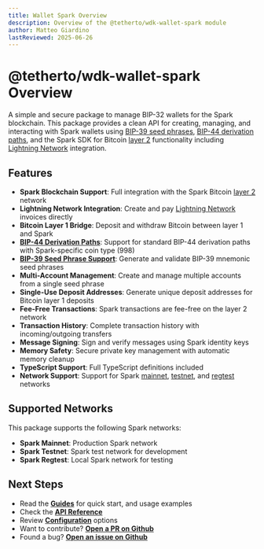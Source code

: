 ```yaml
---
title: Wallet Spark Overview
description: Overview of the @tetherto/wdk-wallet-spark module
author: Matteo Giardino
lastReviewed: 2025-06-26
---
```


# @tetherto/wdk-wallet-spark Overview

A simple and secure package to manage BIP-32 wallets for the Spark blockchain. This package provides a clean API for creating, managing, and interacting with Spark wallets using [BIP-39 seed phrases](../../resources/concepts.md#bip-39-mnemonic-seed-phrases), [BIP-44 derivation paths](../../resources/concepts.md#bip-44-multi-account-hierarchy), and the Spark SDK for Bitcoin [layer 2](../../resources/concepts.md#layer-2-solutions) functionality including [Lightning Network](../../resources/concepts.md#lightning-network) integration.

## Features

- **Spark Blockchain Support**: Full integration with the Spark Bitcoin [layer 2](../../resources/concepts.md#layer-2-solutions) network
- **Lightning Network Integration**: Create and pay [Lightning Network](../../resources/concepts.md#lightning-network) invoices directly
- **Bitcoin Layer 1 Bridge**: Deposit and withdraw Bitcoin between layer 1 and Spark
- **[BIP-44 Derivation Paths](../../resources/concepts.md#bip-44-multi-account-hierarchy)**: Support for standard BIP-44 derivation paths with Spark-specific coin type (998)
- **[BIP-39 Seed Phrase Support](../../resources/concepts.md#bip-39-mnemonic-seed-phrases)**: Generate and validate BIP-39 mnemonic seed phrases
- **Multi-Account Management**: Create and manage multiple accounts from a single seed phrase
- **Single-Use Deposit Addresses**: Generate unique deposit addresses for Bitcoin layer 1 deposits
- **Fee-Free Transactions**: Spark transactions are fee-free on the layer 2 network
- **Transaction History**: Complete transaction history with incoming/outgoing transfers
- **Message Signing**: Sign and verify messages using Spark identity keys
- **Memory Safety**: Secure private key management with automatic memory cleanup
- **TypeScript Support**: Full TypeScript definitions included
- **Network Support**: Support for Spark [mainnet](../../resources/concepts.md#mainnet), [testnet](../../resources/concepts.md#testnet), and [regtest](../../resources/concepts.md#regtest) networks

## Supported Networks

This package supports the following Spark networks:

- **Spark Mainnet**: Production Spark network
- **Spark Testnet**: Spark test network for development
- **Spark Regtest**: Local Spark network for testing

## Next Steps

- Read the **[Guides](guides.md)** for quick start, and usage examples
- Check the **[API Reference](api-reference.md)** 
- Review **[Configuration](configuration.md)** options
- Want to contribute? **[Open a PR on Github](https://github.com/tetherto/wdk-wallet-spark)**
- Found a bug? **[Open an issue on Github](https://github.com/tetherto/wdk-wallet-spark/issues)** 